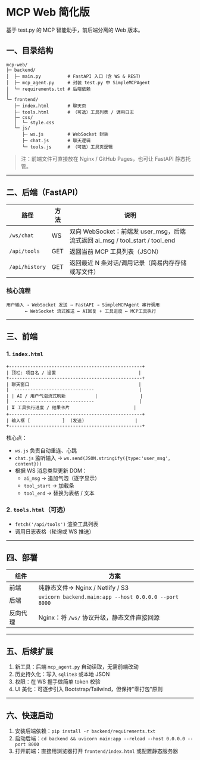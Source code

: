 # MCP Web 简化版

基于 test.py 的 MCP 智能助手，前后端分离的 Web 版本。

## 一、目录结构

```
mcp-web/
├─ backend/
│  ├─ main.py          # FastAPI 入口（含 WS & REST）
│  ├─ mcp_agent.py     # 封装 test.py 中 SimpleMCPAgent
│  └─ requirements.txt # 后端依赖
│
└─ frontend/
   ├─ index.html       # 聊天页
   ├─ tools.html       # （可选）工具列表 / 调用日志
   ├─ css/
   │  └─ style.css
   └─ js/
      ├─ ws.js         # WebSocket 封装
      ├─ chat.js       # 聊天逻辑
      └─ tools.js      # （可选）工具页逻辑
```

> 注：前端文件可直接放在 Nginx / GitHub Pages，也可让 FastAPI 静态托管。

---

## 二、后端（FastAPI）

| 路径        | 方法 | 说明 |
|-------------|------|------|
| `/ws/chat`  | WS   | 双向 WebSocket：前端发 user_msg，后端流式返回 ai_msg / tool_start / tool_end |
| `/api/tools`| GET  | 返回当前 MCP 工具列表（JSON）|
| `/api/history` | GET | 返回最近 N 条对话/调用记录（简易内存存储或写文件）|

### 核心流程
```
用户输入 → WebSocket 发送 → FastAPI → SimpleMCPAgent 串行调用
       ← WebSocket 流式推送 ← AI回复 + 工具进度 ← MCP工具执行
```

---

## 三、前端

### 1. `index.html`
```
+--------------------------------------------------+
| 顶栏: 项目名 / 设置                               |
+--------------------------------------------------+
| 聊天窗口                                         |
|  ------------------------------                 |
| | AI / 用户气泡流式刷新           |                |
|  ------------------------------                 |
| ⏳ 工具执行进度 / 结果卡片                        |
+--------------------------------------------------+
| 输入框 [            ]  (发送)                   |
+--------------------------------------------------+
```
核心点：
- `ws.js` 负责自动重连、心跳
- `chat.js` 监听输入 → `ws.send(JSON.stringify({type:'user_msg', content}))`
- 根据 WS 消息类型更新 DOM：
  - `ai_msg` → 追加气泡（逐字显示）
  - `tool_start` → 加载条
  - `tool_end` → 替换为表格 / 文本

### 2. `tools.html`（可选）
- `fetch('/api/tools')` 渲染工具列表
- 调用日志表格（轮询或 WS 推送）

---

## 四、部署

| 组件   | 方案                               |
|--------|------------------------------------|
| 前端   | 纯静态文件→ Nginx / Netlify / S3   |
| 后端   | `uvicorn backend.main:app --host 0.0.0.0 --port 8000` |
| 反向代理 | Nginx：将 `/ws/` 协议升级，静态文件直接回源 |

---

## 五、后续扩展

1. 新工具：后端 `mcp_agent.py` 自动读取，无需前端改动  
2. 历史持久化：写入 `sqlite3` 或本地 JSON  
3. 权限：在 WS 握手做简单 token 校验  
4. UI 美化：可逐步引入 Bootstrap/Tailwind，但保持"零打包"原则

---

## 六、快速启动

1. 安装后端依赖：`pip install -r backend/requirements.txt`
2. 启动后端：`cd backend && uvicorn main:app --reload --host 0.0.0.0 --port 8000`
3. 打开前端：直接用浏览器打开 `frontend/index.html` 或配置静态服务器 